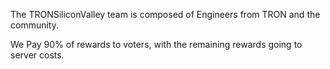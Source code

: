 The TRONSiliconValley team is composed of Engineers from TRON and the community.

We Pay 90% of rewards to voters, with the remaining rewards going to server costs.
